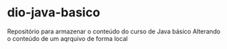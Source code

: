 # dio-java-basico
Repositório para armazenar o conteúdo do curso de Java básico
Alterando o conteúdo de um aqrquivo de forma local